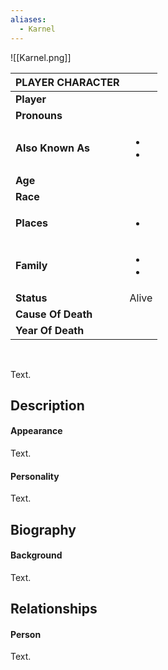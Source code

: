 ```yaml
---
aliases:
  - Karnel
---
```

![[Karnel.png]]

| PLAYER CHARACTER   |                   |
| ------------------ | ----------------- |
| **Player**         |                   |
| **Pronouns**       |                   |
| **Also Known As**  | <ul><li><li></ul> |
| **Age**            |                   |
| **Race**           |                   |
| **Places**         | <ul><li></ul>     |
| **Family**         | <ul><li><li></ul> |
| **Status**         | Alive             |
| **Cause Of Death** |                   |
| **Year Of Death**  |                   |

<br>

Text.

## Description


#### Appearance
Text.


#### Personality

Text.

## Biography


#### Background
Text.

## Relationships
#### Person
Text.